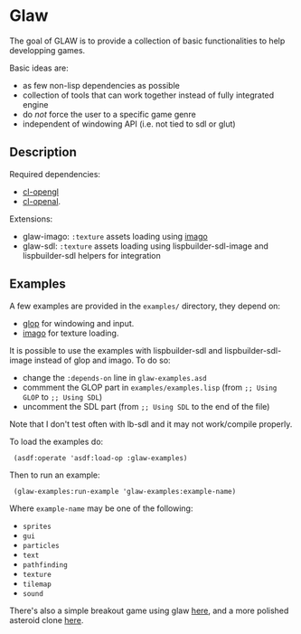 Glaw
====
The goal of GLAW is to provide a collection of basic functionalities to help developping games.

Basic ideas are:

 - as few non-lisp dependencies as possible
 - collection of tools that can work together instead of fully integrated engine
 - do *not* force the user to a specific game genre
 - independent of windowing API (i.e. not tied to sdl or glut)

Description
-----------
Required dependencies:

 - [cl-opengl](http://github.com/3b/cl-opengl/)
 - [cl-openal](http://github.com/patzy/cl-openal).

Extensions:

 - glaw-imago: `:texture` assets loading using [imago](http://common-lisp.net/project/imago/)
 - glaw-sdl: `:texture` assets loading using lispbuilder-sdl-image and lispbuilder-sdl helpers for integration

Examples
--------
A few examples are provided in the `examples/` directory, they depend on:

 - [glop](http://github.com/patzy/glop)  for windowing and input.
 - [imago](http://common-lisp.net/project/imago/) for texture loading.

It is possible to use the examples with lispbuilder-sdl and lispbuilder-sdl-image instead of glop
and imago.
To do so:

 - change the `:depends-on` line in `glaw-examples.asd`
 - commment the GLOP part in `examples/examples.lisp` (from `;; Using GLOP` to `;; Using SDL`)
 - uncomment the SDL part (from `;; Using SDL` to the end of the file)
 
Note that I don't test often with lb-sdl and it may not work/compile properly.
 
To load the examples do:
 
     (asdf:operate 'asdf:load-op :glaw-examples)
     
Then to run an example:
 
     (glaw-examples:run-example 'glaw-examples:example-name)
     
Where `example-name` may be one of the following:
 
 - `sprites`
 - `gui`
 - `particles`
 - `text`
 - `pathfinding`
 - `texture`
 - `tilemap`
 - `sound`
 
There's also a simple breakout game using glaw [here](http://github.com/patzy/outbreak),
and a more polished asteroid clone [here](http://github.com/patzy/kayou).
